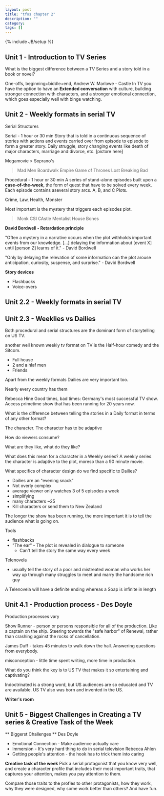 ```yaml
---
layout: post
title: "tfos chapter 2"
description: ""
category: 
tags: []
---
```

{% include JB/setup %}

## Unit 1 - Introduction to TV Series
What is the biggest difference between a TV Series and a story told in a book or novel?

One-offs, beginning+biddle+end,
Andrew W. Marlowe - Castle
In TV you have the option to have an **Extended conversation** with culture, building stronger connection with characters, and a stronger emotional connection, which goes especially well with binge watching. 

## Unit 2 - Weekly formats in serial TV

Serial Structures

Serial - 1 hour or 30 min
Story that is told in a continuous sequence of stories with actions and events carried over from episode to episode to form a greater story. Daily struggle, story changing events like death of major characters, marriage and divorce, etc.
[pictore here]

Megamovie > Soprano's
> Mad Men
> Boardwalk Empire
> Game of Thrones
> Lost
> Breaking Bad

Procedural - 1 hour or 30 min
A series of stand-alone episodes built upon a **case-of-the-week**, the form of quest that have to be solved every week. Each episode contains aseveral story arcs. A, B, and C Plots.

Crime, Law, Health, Monster

Most important is the mystery that triggers each episodes plot.

> Monk
> CSI
> CAstle
> Mentalist
> House
> Bones

**David Bordwell - Retardation principle**

"Often a mystery in a narrative occurs when the plot withholds important events from our knowledge. [...] delaying the information about [event X] until [person Z] learns of it." - David Bordwell

"Only by delaying the relevation of some information can the plot arouse anticipation, curiosity, suspense, and surprise." - David Bordwell

**Story devices**
- Flashbacks
- Voice-overs

## Unit 2.2 - Weekly formats in serial TV

## Unit 2.3 - Weeklies vs Dailies
Both procedural and serial structures are the dominant form of storytelling on US TV.

another well known weekly tv format on TV is the Half-hour comedy and the Sitcom.
- Full house
- 2 and a hlaf men
- Friends

Apart from the weekly formats Dailies are very important too.

Nearly every country has them

Rebecca Hine
Good times, bad times: Germany's most successful TV show. Access primetime show that has been running for 20 years now.

What is the difference between telling the stories in a Daily format in terms of any other format?

The character. The character has to be adaptive

How do viewers consume? 

What are they like, what do they like?

What does this mean for a character in a Weekly series?
A weekly series the character is adaptive to the plot, moreso than a 90 minute movie.

What specifics of character design do we find specific to Dailies?
- Dailies are an "evening snack"
- Not overly complex
- average viewer only watches 3 of 5 episodes a week
- simplifying
- many characters ~25
- Kill characters or send them to New Zealand

The longer the show has been running, the more important it is to tell the audience what is going on.

Tools
- flashbacks
- "The ear" - The plot is revealed in dialogue to someone 
	- Can't tell the story the same way every week

Telenovela
- usually tell the story of a poor and mistreated woman who works her way up through many struggles to meet and marry the handsome rich guy

A Telenovela will have a definite ending whereas a Soap is infinite in length

## Unit 4.1 - Production process - Des Doyle

Production processes vary 

Show Runner - person or persons responsible for all of the production. Like a captain on the ship. Steering towards the "safe harbor" of Renewal, rather than crashing against the rocks of cancellation.

James Duff - takes 45 minutes to walk down the hall. Answering questions from everybody.

misconception - little time spent writing, more time in production.

What do you think the key is to US TV that makes it so entertaining and captivating?

Indoctrinated is a strong word, but US audiences are so educated and TV are available. US TV also was born and invented in the US.

**Writer's room**

## Unit 5 - Biggest Challenges in Creating a TV series & Creative Task of the Week

** Biggerst Challenges **
Des Doyle
- Emotional Connection - Make audience actually care
- Immersion - 
It's very hard thing to do in serial television
Rebecca Ahlen
- Getting people's attention - the hook has to trick them into caring

**Creative task of the week**
Pick a serial protagonist that you know very well, and create a character profile that includes their most important traits, that captures your attention, makes you pay attention to them.

Compare those traits to the profles to other protagonists, how they work, why they were designed, why some work better than others? And have fun.


